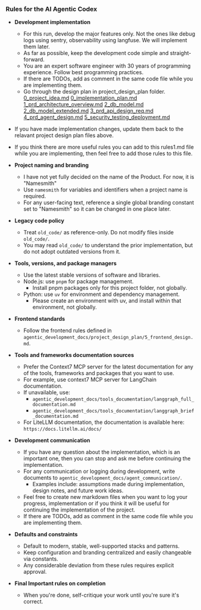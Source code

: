### Rules for the AI Agentic Codex


- **Development implementation**
  - For this run, develop the major features only. Not the ones like debug logs using sentry, observability using langfuse. We will implement them later.
  - As far as possible, keep the development code simple and straight-forward.
  - You are an expert software engineer with 30 years of programming experience. Follow best programming practices.
  - If there are TODOs, add as comment in the same code file while you are implementing them.
  - Go through the design plan in project_design_plan folder.
[0_project_idea.md](agentic_development_docs/project_design_plan/0_project_idea.md) [0_implementation_plan.md](agentic_development_docs/project_design_plan/0_implementation_plan.md) [1_prd_architecture_overview.md](agentic_development_docs/project_design_plan/1_prd_architecture_overview.md) [2_db_model.md](agentic_development_docs/project_design_plan/2_db_model.md) [2_db_model_extended.md](agentic_development_docs/project_design_plan/2_db_model_extended.md) [3_prd_api_design_req.md](agentic_development_docs/project_design_plan/3_prd_api_design_req.md) [4_prd_agent_design.md](agentic_development_docs/project_design_plan/4_prd_agent_design.md) [5_security_testing_deployment.md](agentic_development_docs/project_design_plan/5_security_testing_deployment.md) 
- If you have made implementation changes, update them back to the relavant project design plan files above.
- If you think there are more useful rules you can add to this rules1.md file while you are implementing, then feel free to add those rules to this file.


- **Project naming and branding**
  - I have not yet fully decided on the name of the Product. For now, it is "Namesmith"
  - Use `namesmith` for variables and identifiers when a project name is required.
  - For any user-facing text, reference a single global branding constant set to "Namesmith" so it can be changed in one place later.

- **Legacy code policy**
  - Treat `old_code/` as reference-only. Do not modify files inside `old_code/`.
  - You may read `old_code/` to understand the prior implementation, but do not adopt outdated versions from it.

- **Tools, versions, and package managers**
  - Use the latest stable versions of software and libraries.
  - Node.js: use `pnpm` for package management.
    - Install pnpm packages only for this project folder, not globally.
  - Python: use `uv` for environment and dependency management.
    - Please create an environment with uv, and install within that environment, not globally.

- **Frontend standards**
  - Follow the frontend rules defined in `agentic_development_docs/project_design_plan/5_frontend_design.md`.

- **Tools and frameworks documentation sources**
  - Prefer the Context7 MCP server for the latest documentation for any of the tools, frameworks and packages that you want to use. 
  - For example, use context7 MCP server for LangChain documentation.
  - If unavailable, use:
    - `agentic_development_docs/tools_documentation/langgraph_full_documentation.md`
    - `agentic_development_docs/tools_documentation/langgraph_brief_documentation.md`
  - For LiteLLM documentation, the documentation is available here:  `https://docs.litellm.ai/docs/`

- **Development communication**
  - If you have any question about the implementation, which is an important one, then you can stop and ask me before continuing the implementation.
  - For any communication or logging during development, write documents to `agentic_development_docs/agent_communication/`.
    - Examples include: assumptions made during implementation, design notes, and future work ideas.
  - Feel free to create new markdown files when you want to log your progress, implementation or if you think it will be useful for continuing the implementation of the project.
  - If there are TODOs, add as comment in the same code file while you are implementing them.

- **Defaults and constraints**
  - Default to modern, stable, well-supported stacks and patterns.
  - Keep configuration and branding centralized and easily changeable via constants.
  - Any considerable deviation from these rules requires explicit approval.

- **Final Important rules on completion**
  - When you're done, self-critique your work until you're sure it's correct.
